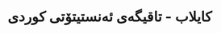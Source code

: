 ---
title: "کایلاب - تاقیگەی ئەنستیتۆتی کوردی"
description: "کایلاب پێشکەوتووترین پڕۆژەی توێژینەوەیە لە پێشەوەی پەرەپێدانی تەکنەلۆژیای زمانی کوردی. تیمە بەشدارەکانمان تێکەڵەیەک لە پسپۆڕی و زانستی ئەنستیتۆت، زانستی کۆمپیوتەر، و خوێندنی زمانی کوردی کە دەکەن بۆ دروستکردنی چارەسەری دیجیتاڵی بەرفراوان بۆ سیستەمی زمانی کوردی."
website: "https://kailab.org"
location: "هەرێمی کوردستان، عێراق"
established: "2020"
type: "تاقیگەی توێژینەوە"
focus: ["ئەنستیتۆتی دەستکرد", "پرۆسێسکردنی زمانی سروشتی", "تەکنەلۆژیای زمانی کوردی", "زانستە مرۆییە دیجیتاڵیەکان"]
paperIds: ["paper-1", "paper-2", "paper-3", "paper-4", "paper-5", "paper-6", "paper-7", "paper-8", "paper-9"]
contributors: ["د. ئارام محمود", "پڕۆف. سامان عەلی", "د. ڕۆژین حەسەن", "د. نزار سالم", "پڕۆف. لەیلە رەشید", "د. بریار کەریم", "پڕۆف. ڕەبوار ئەحمەد", "د. سۆما جەمال"]
datasetIds: ["dataset-1", "dataset-2", "dataset-3", "dataset-4", "dataset-5", "dataset-6", "dataset-7", "dataset-8", "dataset-9", "dataset-10", "dataset-11", "dataset-12", "dataset-13", "dataset-14", "dataset-15"]
draft: false
--- 